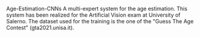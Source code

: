Age-Estimation-CNNs
A multi-expert system for the age estimation. This system has been realized for the Artificial Vision exam at University of Salerno. The dataset used for the training is the one of the "Guess The Age Contest" (gta2021.unisa.it).
